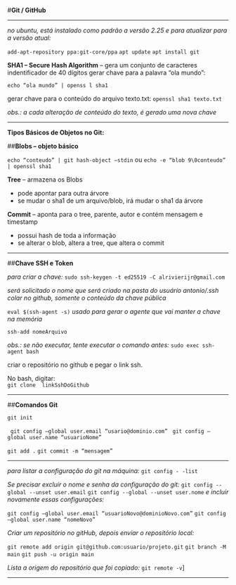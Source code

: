 #**Git / GitHub**
***

*no ubuntu, está instalado como padrão a versão 2.25 e para atualizar para a versão atual:*

```add-apt-repository ppa:git-core/ppa```
```apt update```
```apt install git```


**SHA1 – Secure Hash Algorithm** – gera um conjunto de caracteres indentificador de 40 dígitos
gerar chave para a palavra “ola mundo”:

```echo “ola mundo” | openss l sha1```

gerar chave para o conteúdo do arquivo texto.txt:
```openssl sha1 texto.txt```

*obs.: a cada alteração de conteúdo do texto, é gerado uma nova chave*

***

**Tipos Básicos de Objetos no Git:**

##**Blobs – objeto básico**


```echo “conteudo” | git hash-object –stdin```
ou
```echo -e “blob 9\0conteudo” | openssl sha1```

**Tree** – armazena os Blobs
* pode apontar para outra árvore
* se mudar o sha1 de um arquivo/blob, irá mudar o sha1 da árvore

**Commit** – aponta para o tree, parente, autor e contém mensagem e timestamp
* possui hash de toda a informação
* se alterar o blob, altera a tree, que altera o commit

***

##**Chave SSH e Token**

*para criar a chave:*
```sudo ssh-keygen -t ed25519 -C alrivierijr@gmail.com```

*será solicitado o nome que será criado na pasta do usuário antonio/.ssh*
*colar no github, somente o conteúdo da chave pública*

```eval $(ssh-agent -s)```
*usado para gerar o agente que vai manter a chave na memória*

```ssh-add nomeArquivo```

*obs.: se não executar, tente executar o comando antes:*
```sudo exec ssh-agent bash```

criar o repositório no github e pegar o link ssh.

No bash, digitar:  
```git clone  linkSshDoGithub```

***

##**Comandos Git**

```git init```

```	git config –global user.email “usario@dominio.com”```
```	git config –global user.name “usuarioNome”```

```git add .```
```git commit -m “mensagem”```

***

*para listar a configuração do git na máquina:*
```git config - -list```

*Se precisar excluir o nome e senha da configuração do git:*
```git config --global --unset user.email```
```git config --global --unset user.nome```
*e incluir novamente essas configurações:*

```git config –global user.email “usuarioNovo@dominioNovo.com”```
```git config –global user.name “nomeNovo”```

*Criar um repositório no gitHub, depois enviar o repositório local:*

```git remote add origin git@github.com:usuario/projeto.git```
```git branch -M main```
```git push -u origin main```

*Lista a origem do repositório que foi copiado:*
```git remote -v```]

****